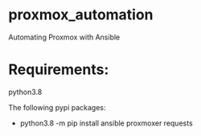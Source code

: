 # proxmox_automation
Automating Proxmox with Ansible

# Requirements:

python3.8

The following pypi packages:

- python3.8 -m pip install ansible proxmoxer requests

